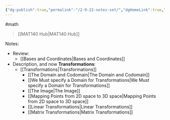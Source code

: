 ```yaml
---
{"dg-publish":true,"permalink":"/2-9-22-notes-set/","dgHomeLink":true,"dgPassFrontmatter":false,"dgShowLocalGraph":true}
---
```


#math 
> [[MAT140 Hub|MAT140 Hub]]

Notes:
* Review:
	* [[Bases and Coordinates|Bases and Coordinates]]
* Description, and now **Transformations**:
	* [[Transformations|Transformations]]
		* [[The Domain and Codomain|The Domain and Codomain]]
		* [[We Must specify a Domain for Transformations|We Must specify a Domain for Transformations]]
		* [[The Image|The Image]]
		* [[Mapping Points from 2D space to 3D space|Mapping Points from 2D space to 3D space]]
		* [[Linear Transformations|Linear Transformations]]
		* [[Matrix Transformations|Matrix Transformations]]